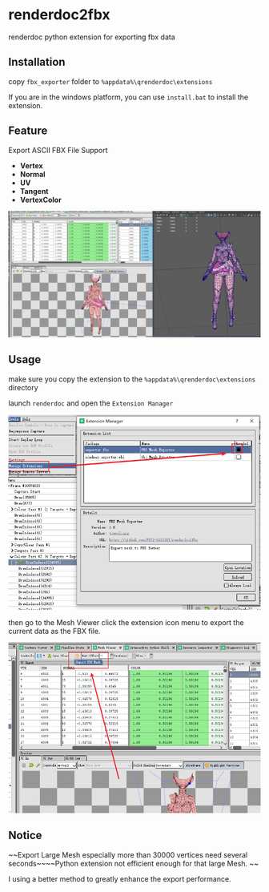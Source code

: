 # renderdoc2fbx
renderdoc python extension for exporting fbx data

## Installation

copy `fbx_exporter` folder to `%appdata%\qrenderdoc\extensions`

If you are in the windows platform, you can use `install.bat` to install the extension.

## Feature

Export ASCII FBX File Support

+ **Vertex** 
+ **Normal** 
+ **UV**
+ **Tangent**
+ **VertexColor**

![FBX](image/01.png)

## Usage

make sure you copy the extension to the `%appdata%\qrenderdoc\extensions` directory

launch `renderdoc` and open the `Extension Manager`

![FBX](image/02.png)

then go to the Mesh Viewer click the extension icon menu to export the current data as the FBX file.

![FBX](image/03.png)

## Notice 

~~Export Large Mesh especially more than 30000 vertices need several seconds~~~~Python extension not efficient enough for that large Mesh. ~~

I using a better method to greatly enhance the export performance. 
